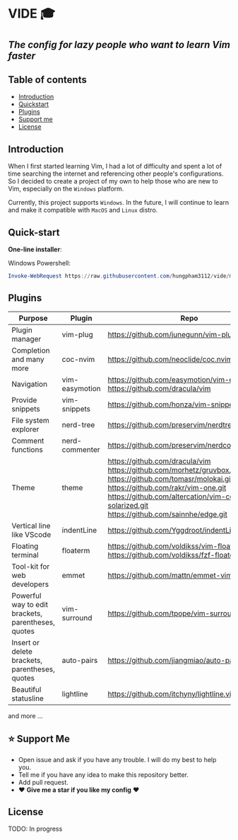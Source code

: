 # VIDE :mortar_board:

## _The config for lazy people who want to learn Vim faster_

## Table of contents

- [Introduction](#introduction)
- [Quickstart](#quick-start)
- [Plugins](#plugins)
- [Support me](#support-me)
- [License](#license)

## Introduction

When I first started learning Vim, I had a lot of difficulty and spent a lot of
time searching the internet and referencing other people's configurations. So I
decided to create a project of my own to help those who are new to Vim,
especially on the `Windows` platform.

Currently, this project supports `Windows`. In the future, I will continue to
learn and make it compatible with `MacOS` and `Linux` distro.

## Quick-start

__One-line installer__:

Windows Powershell:

```powershell
Invoke-WebRequest https://raw.githubusercontent.com/hungpham3112/vide/main/bin/install.ps1 -UseBasicParsing | Invoke-Expression
```

## Plugins

| Purpose | Plugin | Repo |
| ------ | ------ | ------ |
| Plugin manager | vim-plug | <https://github.com/junegunn/vim-plug.git> |
| Completion and many more | coc-nvim | <https://github.com/neoclide/coc.nvim.git> |
| Navigation | vim-easymotion | <https://github.com/easymotion/vim-easymotion><br><https://github.com/dracula/vim> |
| Provide snippets | vim-snippets | <https://github.com/honza/vim-snippets> |
| File system explorer | nerd-tree |  <https://github.com/preservim/nerdtree.git> |
| Comment functions | nerd-commenter | <https://github.com/preservim/nerdcommenter.git> |
| Theme | theme  | <https://github.com/dracula/vim><br> <https://github.com/morhetz/gruvbox.git><br> <https://github.com/tomasr/molokai.git><br> <https://github.com/rakr/vim-one.git><br> <https://github.com/altercation/vim-colors-solarized.git><br> <https://github.com/sainnhe/edge.git><br> |
| Vertical line like VScode| indentLine  | <https://github.com/Yggdroot/indentLine.git> |
| Floating terminal | floaterm  | <https://github.com/voldikss/vim-floaterm.git><br><https://github.com/voldikss/fzf-floaterm.git>|
| Tool-kit for web developers | emmet  |   <https://github.com/mattn/emmet-vim.git> |
| Powerful way to edit<br>brackets, parentheses, quotes | vim-surround  |  <https://github.com/tpope/vim-surround.git>|
| Insert or delete<br>brackets, parentheses, quotes | auto-pairs  |  <https://github.com/jiangmiao/auto-pairs> |
| Beautiful statusline | lightline |  <https://github.com/itchyny/lightline.vim> |
and more ...

## :star: Support Me

- Open issue and ask if you have any trouble. I will do my best to help you.
- Tell me if you have any idea to make this repository better.
- Add pull request.
- :heart: __Give me a star if you like my config__ :heart:

## License
TODO: In progress
